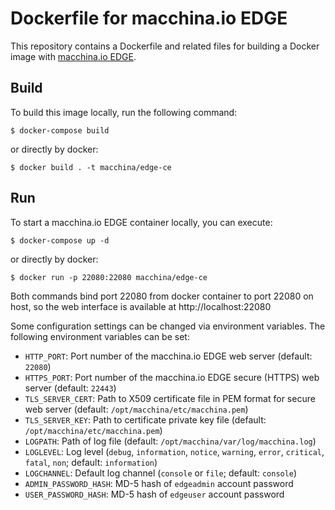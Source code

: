 # Dockerfile for macchina.io EDGE

This repository contains a Dockerfile and related files for building
a Docker image with [macchina.io EDGE](https://https://github.com/macchina-io/macchina.io).

## Build

To build this image locally, run the following command:

    $ docker-compose build

or directly by docker:

    $ docker build . -t macchina/edge-ce

## Run

To start a macchina.io EDGE container locally, you can execute:

    $ docker-compose up -d

or directly by docker:

    $ docker run -p 22080:22080 macchina/edge-ce

Both commands bind port 22080 from docker container to port 22080 on host, so the
web interface is available at http://localhost:22080

Some configuration settings can be changed via environment variables. The
following environment variables can be set:

  - `HTTP_PORT`: Port number of the macchina.io EDGE web server (default: `22080`)
  - `HTTPS_PORT`: Port number of the macchina.io EDGE secure (HTTPS) web server (default: `22443`)
  - `TLS_SERVER_CERT`: Path to X509 certificate file in PEM format for secure web server (default: `/opt/macchina/etc/macchina.pem`)
  - `TLS_SERVER_KEY`: Path to certificate private key file (default: `/opt/macchina/etc/macchina.pem`)
  - `LOGPATH`: Path of log file (default: `/opt/macchina/var/log/macchina.log`)
  - `LOGLEVEL`: Log level (`debug`, `information`, `notice`, `warning`, `error`, `critical`, `fatal`, `non`; default: `information`)
  - `LOGCHANNEL`: Default log channel (`console` or `file`; default: `console`)
  - `ADMIN_PASSWORD_HASH`: MD-5 hash of `edgeadmin` account password
  - `USER_PASSWORD_HASH`: MD-5 hash of `edgeuser` account password
